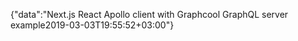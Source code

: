 {"data":"Next.js React Apollo client with Graphcool GraphQL server example2019-03-03T19:55:52+03:00"}
